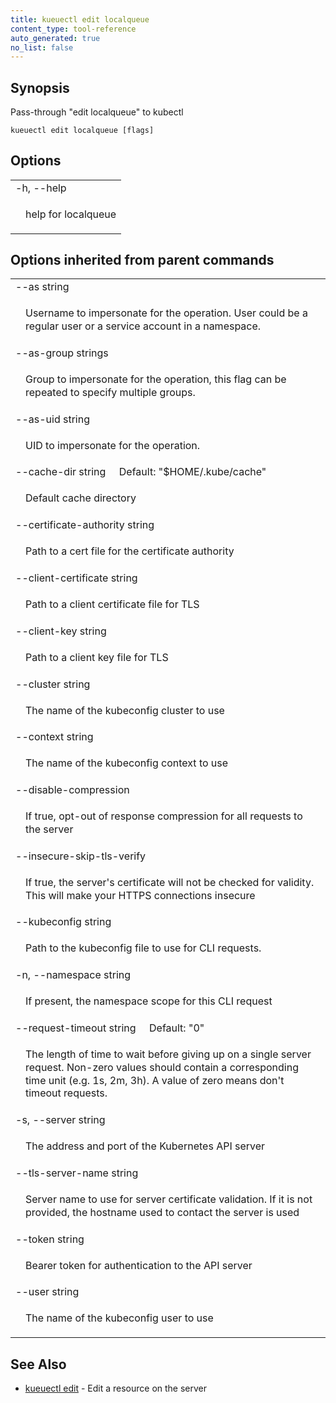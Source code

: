 ```yaml
---
title: kueuectl edit localqueue
content_type: tool-reference
auto_generated: true
no_list: false
---
```


<!--
The file is auto-generated from the Go source code of the component using the
[generator](https://github.com/kubernetes-sigs/kueue/tree/main/cmd/kueuectl-docs).
-->

## Synopsis


Pass-through &#34;edit localqueue&#34; to kubectl

```
kueuectl edit localqueue [flags]
```


## Options


<table style="width: 100%; table-layout: fixed;">
    <colgroup>
        <col span="1" style="width: 10px;" />
        <col span="1" />
    </colgroup>
    <tbody>
    <tr>
        <td colspan="2">-h, --help</td>
    </tr>
    <tr>
        <td></td>
        <td style="line-height: 130%; word-wrap: break-word;">
            <p>help for localqueue</p>
        </td>
    </tr>
    </tbody>
</table>



## Options inherited from parent commands
<table style="width: 100%; table-layout: fixed;">
    <colgroup>
        <col span="1" style="width: 10px;" />
        <col span="1" />
    </colgroup>
    <tbody>
    <tr>
        <td colspan="2">--as string</td>
    </tr>
    <tr>
        <td></td>
        <td style="line-height: 130%; word-wrap: break-word;">
            <p>Username to impersonate for the operation. User could be a regular user or a service account in a namespace.</p>
        </td>
    </tr>
    <tr>
        <td colspan="2">--as-group strings</td>
    </tr>
    <tr>
        <td></td>
        <td style="line-height: 130%; word-wrap: break-word;">
            <p>Group to impersonate for the operation, this flag can be repeated to specify multiple groups.</p>
        </td>
    </tr>
    <tr>
        <td colspan="2">--as-uid string</td>
    </tr>
    <tr>
        <td></td>
        <td style="line-height: 130%; word-wrap: break-word;">
            <p>UID to impersonate for the operation.</p>
        </td>
    </tr>
    <tr>
        <td colspan="2">--cache-dir string&nbsp;&nbsp;&nbsp;&nbsp;&nbsp;Default: &#34;$HOME/.kube/cache&#34;</td>
    </tr>
    <tr>
        <td></td>
        <td style="line-height: 130%; word-wrap: break-word;">
            <p>Default cache directory</p>
        </td>
    </tr>
    <tr>
        <td colspan="2">--certificate-authority string</td>
    </tr>
    <tr>
        <td></td>
        <td style="line-height: 130%; word-wrap: break-word;">
            <p>Path to a cert file for the certificate authority</p>
        </td>
    </tr>
    <tr>
        <td colspan="2">--client-certificate string</td>
    </tr>
    <tr>
        <td></td>
        <td style="line-height: 130%; word-wrap: break-word;">
            <p>Path to a client certificate file for TLS</p>
        </td>
    </tr>
    <tr>
        <td colspan="2">--client-key string</td>
    </tr>
    <tr>
        <td></td>
        <td style="line-height: 130%; word-wrap: break-word;">
            <p>Path to a client key file for TLS</p>
        </td>
    </tr>
    <tr>
        <td colspan="2">--cluster string</td>
    </tr>
    <tr>
        <td></td>
        <td style="line-height: 130%; word-wrap: break-word;">
            <p>The name of the kubeconfig cluster to use</p>
        </td>
    </tr>
    <tr>
        <td colspan="2">--context string</td>
    </tr>
    <tr>
        <td></td>
        <td style="line-height: 130%; word-wrap: break-word;">
            <p>The name of the kubeconfig context to use</p>
        </td>
    </tr>
    <tr>
        <td colspan="2">--disable-compression</td>
    </tr>
    <tr>
        <td></td>
        <td style="line-height: 130%; word-wrap: break-word;">
            <p>If true, opt-out of response compression for all requests to the server</p>
        </td>
    </tr>
    <tr>
        <td colspan="2">--insecure-skip-tls-verify</td>
    </tr>
    <tr>
        <td></td>
        <td style="line-height: 130%; word-wrap: break-word;">
            <p>If true, the server&#39;s certificate will not be checked for validity. This will make your HTTPS connections insecure</p>
        </td>
    </tr>
    <tr>
        <td colspan="2">--kubeconfig string</td>
    </tr>
    <tr>
        <td></td>
        <td style="line-height: 130%; word-wrap: break-word;">
            <p>Path to the kubeconfig file to use for CLI requests.</p>
        </td>
    </tr>
    <tr>
        <td colspan="2">-n, --namespace string</td>
    </tr>
    <tr>
        <td></td>
        <td style="line-height: 130%; word-wrap: break-word;">
            <p>If present, the namespace scope for this CLI request</p>
        </td>
    </tr>
    <tr>
        <td colspan="2">--request-timeout string&nbsp;&nbsp;&nbsp;&nbsp;&nbsp;Default: &#34;0&#34;</td>
    </tr>
    <tr>
        <td></td>
        <td style="line-height: 130%; word-wrap: break-word;">
            <p>The length of time to wait before giving up on a single server request. Non-zero values should contain a corresponding time unit (e.g. 1s, 2m, 3h). A value of zero means don&#39;t timeout requests.</p>
        </td>
    </tr>
    <tr>
        <td colspan="2">-s, --server string</td>
    </tr>
    <tr>
        <td></td>
        <td style="line-height: 130%; word-wrap: break-word;">
            <p>The address and port of the Kubernetes API server</p>
        </td>
    </tr>
    <tr>
        <td colspan="2">--tls-server-name string</td>
    </tr>
    <tr>
        <td></td>
        <td style="line-height: 130%; word-wrap: break-word;">
            <p>Server name to use for server certificate validation. If it is not provided, the hostname used to contact the server is used</p>
        </td>
    </tr>
    <tr>
        <td colspan="2">--token string</td>
    </tr>
    <tr>
        <td></td>
        <td style="line-height: 130%; word-wrap: break-word;">
            <p>Bearer token for authentication to the API server</p>
        </td>
    </tr>
    <tr>
        <td colspan="2">--user string</td>
    </tr>
    <tr>
        <td></td>
        <td style="line-height: 130%; word-wrap: break-word;">
            <p>The name of the kubeconfig user to use</p>
        </td>
    </tr>
    </tbody>
</table>



## See Also

* [kueuectl edit](../)	 - Edit a resource on the server

